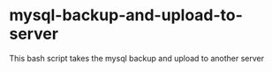 # mysql-backup-and-upload-to-server
This bash script takes the mysql backup and upload to another server
